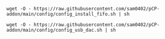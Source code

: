 `wget -O - https://raw.githubusercontent.com/sam0402/pCP-addon/main/config/config_install_fifo.sh | sh`

`wget -O - https://raw.githubusercontent.com/sam0402/pCP-addon/main/config/config_usb_dac.sh | sh`
